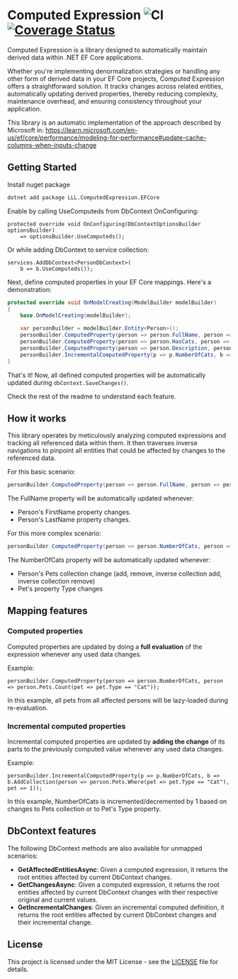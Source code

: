 # Computed Expression ![CI](https://github.com/lucaslorentz/computed-expression/workflows/CI/badge.svg) [![Coverage Status](https://coveralls.io/repos/github/lucaslorentz/computed-expression/badge.svg)](https://coveralls.io/github/lucaslorentz/computed-expression)

Computed Expression is a library designed to automatically maintain derived data within .NET EF Core applications.

Whether you're implementing denormalization strategies or handling any other form of derived data in your EF Core projects, Computed Expression offers a straightforward solution. It tracks changes across related entities, automatically updating derived properties, thereby reducing complexity, maintenance overhead, and ensuring consistency throughout your application.

This library is an automatic implementation of the approach described by Microsoft in: https://learn.microsoft.com/en-us/ef/core/performance/modeling-for-performance#update-cache-columns-when-inputs-change

## Getting Started

Install nuget package
```sh
dotnet add package LLL.ComputedExpression.EFCore
```

Enable by calling UseComputeds from DbContext OnConfiguring:
```
protected override void OnConfiguring(DbContextOptionsBuilder optionsBuilder)
    => optionsBuilder.UseComputeds();
```
Or while adding DbContext to service collection:
```
services.AddDbContext<PersonDbContext>(
    b => b.UseComputeds());
```

Next, define computed properties in your EF Core mappings. Here's a demonstration:
```csharp
protected override void OnModelCreating(ModelBuilder modelBuilder)
{
    base.OnModelCreating(modelBuilder);

    var personBuilder = modelBuilder.Entity<Person>();
    personBuilder.ComputedProperty(person => person.FullName, person => person.FirstName + " " + person.LastName);
    personBuilder.ComputedProperty(person => person.HasCats, person => person.Pets.Any(pet => pet.Type == "Cat"));
    personBuilder.ComputedProperty(person => person.Description, person => person.FullName + " (" + person.Pets.Count() + " pets)");
    personBuilder.IncrementalComputedProperty(p => p.NumberOfCats, b => b.AddCollection(person => person.Pets.Where(pet => pet.Type == "Cat"), pet => 1));
}
```

That's it! Now, all defined computed properties will be automatically updated during `dbContext.SaveChanges()`.

Check the rest of the readme to understand each feature.

## How it works

This library operates by meticulously analyzing computed expressions and tracking all referenced data within them. It then traverses inverse navigations to pinpoint all entities that could be affected by changes to the referenced data.

For this basic scenario:
```csharp
personBuilder.ComputedProperty(person => person.FullName, person => person.FirstName + " " + person.LastName);
```
The FullName property will be automatically updated whenever:
- Person's FirstName property changes.
- Person's LastName property changes.

For this more complex scenario:
```csharp
personBuilder.ComputedProperty(person => person.NumberOfCats, person => person.Pets.Count(pet => pet.Type == "Cat"));
```
The NumberOfCats property will be automatically updated whenever:
- Person's Pets collection change (add, remove, inverse collection add, inverse collection remove)
- Pet's property Type changes

## Mapping features

### Computed properties

Computed properties are updated by doing a **full evaluation** of the expression whenever any used data changes.

Example:
```
personBuilder.ComputedProperty(person => person.NumberOfCats, person => person.Pets.Count(pet => pet.Type == "Cat"));
```
In this example, all pets from all affected persons will be lazy-loaded during re-evaluation.

### Incremental computed properties

Incremental computed properties are updated by **adding the change** of its parts to the previously computed value whenever any used data changes.

Example:
```
personBuilder.IncrementalComputedProperty(p => p.NumberOfCats, b => b.AddCollection(person => person.Pets.Where(pet => pet.Type == "Cat"), pet => 1));
```
In this example, NumberOfCats is incremented/decremented by 1 based on changes to Pets collection or to Pet's Type property.

## DbContext features

The following DbContext methods are also available for unmapped scenarios:
- **GetAffectedEntitiesAsync**: Given a computed expression, it returns the root entities affected by current DbContext changes.
- **GetChangesAsync**: Given a computed expression, it returns the root entities affected by current DbContext changes with their respective original and current values.
- **GetIncrementalChanges**: Given an incremental computed definition, it returns the root entities affected by current DbContext changes and their incremental change.

## License
This project is licensed under the MIT License - see the [LICENSE](LICENSE) file for details.
